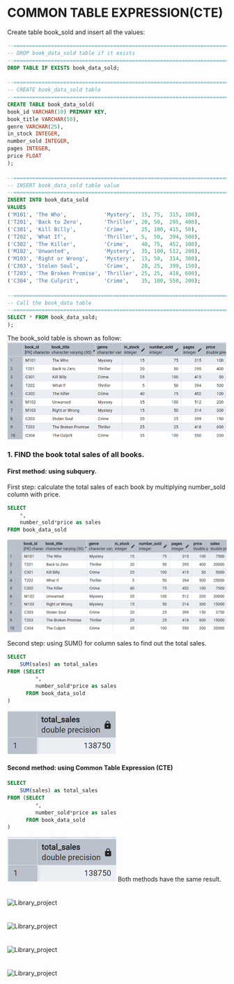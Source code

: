 # COMMON TABLE EXPRESSION(CTE)

Create table book_sold and insert all the values:
```sql
--=================================================================================
-- DROP book_data_sold table if it exists
--=================================================================================
DROP TABLE IF EXISTS book_data_sold;

--=================================================================================
-- CREATE book_data_sold table 
--=================================================================================
CREATE TABLE book_data_sold(
book_id VARCHAR(10) PRIMARY KEY,
book_title VARCHAR(50),
genre VARCHAR(25),
in_stock INTEGER,
number_sold INTEGER,
pages INTEGER,
price FLOAT
);

--=================================================================================
-- INSERT book_data_sold table value
--=================================================================================
INSERT INTO book_data_sold
VALUES 
('M101', 'The Who',            'Mystery',  15, 75,  315, 100),
('T201', 'Back to Zero',       'Thriller', 20, 50,  295, 400),
('C301', 'Kill Billy',         'Crime',    25, 100, 415, 50),
('T202', 'What If',            'Thriller', 5,  50,  394, 500),
('C302', 'The Killer',         'Crime',    40, 75,  452, 100),
('M102', 'Unwanted',           'Mystery',  35, 100, 512, 200),
('M103', 'Right or Wrong',     'Mystery',  15, 50,  314, 300),
('C303', 'Stolen Soul',        'Crime',    20, 25,  399, 150),
('T203', 'The Broken Promise', 'Thriller', 25, 25,  418, 600),
('C304', 'The Culprit',        'Crime',    35, 100, 550, 200);

--=================================================================================
-- Call the book_data table
--=================================================================================
SELECT * FROM book_data_sold;
);
```
The book_sold table is shown as follow:
![Library_project](https://github.com/imdwipayana/PostgreSQL/blob/main/Practice/COMMON%20TABLE%20EXPRESSION/image/book_sold_for_CTE.png)

### 1. FIND the book total sales of all books.
#### First method: using subquery. 
First step: calculate the total sales of each book by multiplying number_sold column with price.
```sql
SELECT
	*,
	number_sold*price as sales
FROM book_data_sold
```
![Library_project](https://github.com/imdwipayana/PostgreSQL/blob/main/Practice/COMMON%20TABLE%20EXPRESSION/image/number1method1step1.png)

Second step: using SUM() for column sales to find out the total sales.
```sql
SELECT
	SUM(sales) as total_sales
FROM (SELECT
	     *,
	     number_sold*price as sales
      FROM book_data_sold
)
```
![Library_project](https://github.com/imdwipayana/PostgreSQL/blob/main/Practice/COMMON%20TABLE%20EXPRESSION/image/number1method1step2.png)

#### Second method: using Common Table Expression (CTE)
```sql
SELECT
	SUM(sales) as total_sales
FROM (SELECT
	     *,
	     number_sold*price as sales
      FROM book_data_sold
)
```
![Library_project](https://github.com/imdwipayana/PostgreSQL/blob/main/Practice/COMMON%20TABLE%20EXPRESSION/image/number1.png)
Both methods have the same result.

### 
```sql

```
![Library_project]()

### 
```sql

```
![Library_project]()

### 
```sql

```
![Library_project]()

### 
```sql

```
![Library_project]()
